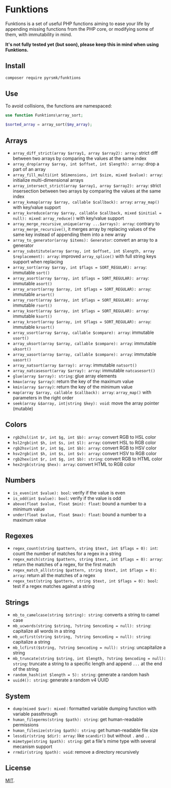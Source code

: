 # Funktions

Funktions is a set of useful PHP functions aiming to ease your life by appending missing functions from the PHP core, or modifying some of them, with immutability in mind.

__It's not fully tested yet (but soon), please keep this in mind when using Funktions.__

## Install

```sh
composer require pyrsmk/funktions
```

## Use

To avoid collisions, the functions are namespaced:

```php
use function Funktions\array_sort;

$sorted_array = array_sort($my_array);
```

## Arrays

- `array_diff_strict(array $array1, array $array2): array`: strict diff between two arrays by comparing the values at the same index
- `array_drop(array $array, int $offset, int $length): array`: drop a part of an array
- `array_fill_multi(int $dimensions, int $size, mixed $value): array`: initialize multi-dimensional arrays
- `array_intersect_strict(array $array1, array $array2): array`: strict insersection between two arrays by comparing the values at the same index
- `array_kvmap(array $array, callable $callback): array`: `array_map()` with key/value support
- `array_kvreduce(array $array, callable $callback, mixed $initial = null): mixed`: `array_reduce()` with key/value support
- `array_merge_recursive_unique(array ...$arrays): array`: contrary to `array_merge_recursive()`, it merges array by replacing values of the same key instead of appending them into a new array
- `array_to_generator(array $items): Generator`: convert an array to a generator
- `array_substitute(array $array, int $offset, int $length, array $replacement): array`: improved `array_splice()` with full string keys support when replacing
- `array_sort(array $array, int $flags = SORT_REGULAR): array`: immutable `sort()`
- `array_asort(array $array, int $flags = SORT_REGULAR): array`: immutable `asort()`
- `array_arsort(array $array, int $flags = SORT_REGULAR): array`: immutable `arsort()`
- `array_rsort(array $array, int $flags = SORT_REGULAR): array`: immutable `rsort()`
- `array_ksort(array $array, int $flags = SORT_REGULAR): array`: immutable `ksort()`
- `array_krsort(array $array, int $flags = SORT_REGULAR): array`: immutable `krsort()`
- `array_usort(array $array, callable $compare): array`: immutable `usort()`
- `array_uksort(array $array, callable $compare): array`: immutable `uksort()`
- `array_uasort(array $array, callable $compare): array`: immutable `uasort()`
- `array_natsort(array $array): array`: immutable `natsort()`
- `array_natcasesort(array $array): array`: immutable `natcasesort()`
- `glue(array $array): string`: glue array elements
- `kmax(array $array)`: return the key of the maximum value
- `kmin(array $array)`: return the key of the minimum value
- `map(array $array, callable $callback): array`: `array_map()` with parameters in the right order
- `seek(array &$array, int|string $key): void`: move the array pointer (mutable)

## Colors

- `rgb2hsl(int $r, int $g, int $b): array`: convert RGB to HSL color
- `hsl2rgb(int $h, int $s, int $l): array`: convert HSL to RGB color
- `rgb2hsv(int $r, int $g, int $b): array`: convert RGB to HSV color
- `hsv2rgb(int $h, int $s, int $v): array`: convert HSV to RGB color
- `rgb2hex(int $r, int $g, int $b): string`: convert RGB to HTML color
- `hex2rgb(string $hex): array`: convert HTML to RGB color

## Numbers

- `is_even(int $value): bool`: verify if the value is even
- `is_odd(int $value): bool`: verify if the value is odd
- `above(float $value, float $min): float`: bound a number to a minimum value
- `under(float $value, float $max): float`: bound a number to a maximum value

## Regexes

- `regex_count(string $pattern, string $text, int $flags = 0): int`: count the number of matches for a regex in a string
- `regex_match(string $pattern, string $text, int $flags = 0): array`: return the matches of a regex, for the first match
- `regex_match_all(string $pattern, string $text, int $flags = 0): array`: return all the matches of a regex
- `regex_test(string $pattern, string $text, int $flags = 0): bool`: test if a regex matches against a string

## Strings

- `mb_to_camelcase(string $string): string`: converts a string to camel case
- `mb_ucwords(string $string, ?string $encoding = null): string`: capitalize all words in a string
- `mb_ucfirst(string $string, ?string $encoding = null): string`: capitalize a string
- `mb_lcfirst($string, ?string $encoding = null): string`: uncapitalize a string
- `mb_truncate(string $string, int $length, ?string $encoding = null): string`: truncate a string to a specific length and append `...` at the end of the string
- `random_hash(int $length = 5): string`: generate a random hash
- `uuid4(): string`: generate a random v4 UUID

## System

- `dump(mixed $var): mixed` : formatted variable dumping function with variable passthrough
- `human_fileperms(string $path): string`: get human-readable permissions
- `human_filesize(string $path): string`: get human-readable file size
- `lessdir(string $dir): array`: like `scandir()` but without `.` and `..`
- `mimetype(string $path): string`: get a file's mime type with several mecanism support
- `rrmdir(string $path): void`: remove a directory recursively

## License

[MIT](http://dreamysource.mit-license.org).
